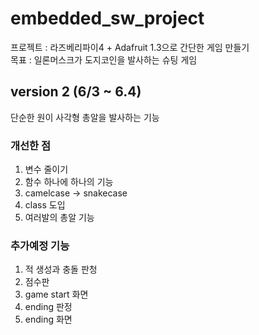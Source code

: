 # embedded_sw_project

프로젝트 : 라즈베리파이4 + Adafruit 1.3으로 간단한 게임 만들기<br>
목표 : 일론머스크가 도지코인을 발사하는 슈팅 게임

## version 2 (6/3 ~ 6.4)
단순한 원이 사각형 총알을 발사하는 기능
### 개선한 점
1. 변수 줄이기
2. 함수 하나에 하나의 기능
3. camelcase -> snakecase
4. class 도입
5. 여러발의 총알 기능

### 추가예정 기능
1. 적 생성과 충돌 판청
2. 점수판
3. game start 화면
4. ending 판정
5. ending 화면

